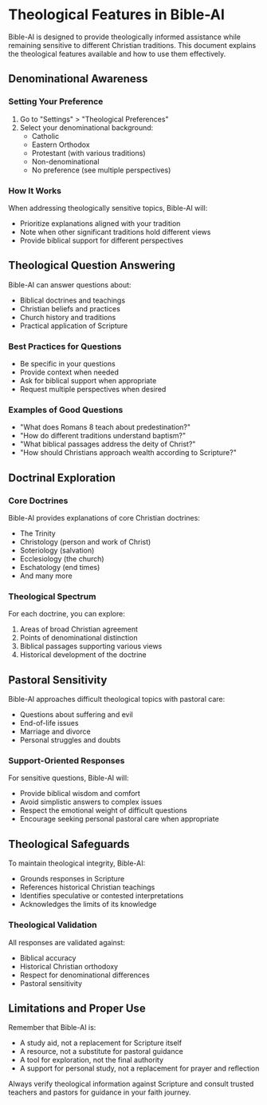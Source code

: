 # Theological Features in Bible-AI

Bible-AI is designed to provide theologically informed assistance while remaining sensitive to different Christian traditions. This document explains the theological features available and how to use them effectively.

## Denominational Awareness

### Setting Your Preference
1. Go to "Settings" > "Theological Preferences"
2. Select your denominational background:
   - Catholic
   - Eastern Orthodox
   - Protestant (with various traditions)
   - Non-denominational
   - No preference (see multiple perspectives)

### How It Works
When addressing theologically sensitive topics, Bible-AI will:
- Prioritize explanations aligned with your tradition
- Note when other significant traditions hold different views
- Provide biblical support for different perspectives

## Theological Question Answering

Bible-AI can answer questions about:
- Biblical doctrines and teachings
- Christian beliefs and practices
- Church history and traditions
- Practical application of Scripture

### Best Practices for Questions
- Be specific in your questions
- Provide context when needed
- Ask for biblical support when appropriate
- Request multiple perspectives when desired

### Examples of Good Questions
- "What does Romans 8 teach about predestination?"
- "How do different traditions understand baptism?"
- "What biblical passages address the deity of Christ?"
- "How should Christians approach wealth according to Scripture?"

## Doctrinal Exploration

### Core Doctrines
Bible-AI provides explanations of core Christian doctrines:
- The Trinity
- Christology (person and work of Christ)
- Soteriology (salvation)
- Ecclesiology (the church)
- Eschatology (end times)
- And many more

### Theological Spectrum
For each doctrine, you can explore:
1. Areas of broad Christian agreement
2. Points of denominational distinction
3. Biblical passages supporting various views
4. Historical development of the doctrine

## Pastoral Sensitivity

Bible-AI approaches difficult theological topics with pastoral care:
- Questions about suffering and evil
- End-of-life issues
- Marriage and divorce
- Personal struggles and doubts

### Support-Oriented Responses
For sensitive questions, Bible-AI will:
- Provide biblical wisdom and comfort
- Avoid simplistic answers to complex issues
- Respect the emotional weight of difficult questions
- Encourage seeking personal pastoral care when appropriate

## Theological Safeguards

To maintain theological integrity, Bible-AI:
- Grounds responses in Scripture
- References historical Christian teachings
- Identifies speculative or contested interpretations
- Acknowledges the limits of its knowledge

### Theological Validation
All responses are validated against:
- Biblical accuracy
- Historical Christian orthodoxy
- Respect for denominational differences
- Pastoral sensitivity

## Limitations and Proper Use

Remember that Bible-AI is:
- A study aid, not a replacement for Scripture itself
- A resource, not a substitute for pastoral guidance
- A tool for exploration, not the final authority
- A support for personal study, not a replacement for prayer and reflection

Always verify theological information against Scripture and consult trusted teachers and pastors for guidance in your faith journey.